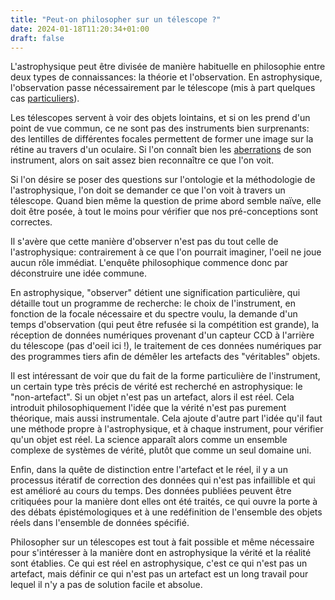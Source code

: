 ```yaml
---
title: "Peut-on philosopher sur un télescope ?"
date: 2024-01-18T11:20:34+01:00
draft: false
---
```


L'astrophysique peut être divisée de manière habituelle en philosophie entre deux types de connaissances: la théorie et l'observation. En astrophysique, l'observation passe nécessairement par le télescope (mis à part quelques cas [particuliers](https://fr.wikipedia.org/wiki/Rayonnement_cosmique "Certains observatoires sont sous-terrains.")).

Les télescopes servent à voir des objets lointains, et si on les prend d'un point de vue commun, ce ne sont pas des instruments bien surprenants: des lentilles de différentes focales permettent de former une image sur la rétine au travers d'un oculaire. Si l'on connaît bien les [aberrations](https://fr.wikipedia.org/wiki/Aberration_(optique)) de son instrument, alors on sait assez bien reconnaître ce que l'on voit.

Si l'on désire se poser des questions sur l'ontologie et la méthodologie de l'astrophysique, l'on doit se demander ce que l'on voit à travers un télescope. Quand bien même la question de prime abord semble naïve, elle doit être posée, à tout le moins pour vérifier que nos pré-conceptions sont correctes. 

Il s'avère que cette manière d'observer n'est pas du tout celle de l'astrophysique: contrairement à ce que l'on pourrait imaginer, l'oeil ne joue aucun rôle immédiat. L'enquête philosophique commence donc par déconstruire une idée commune.

En astrophysique, "observer" détient une signification particulière, qui détaille tout un programme de recherche: le choix de l'instrument, en fonction de la focale nécessaire et du spectre voulu, la demande d'un temps d'observation (qui peut être refusée si la compétition est grande), la réception de données numériques provenant d'un capteur CCD à l'arrière du télescope (pas d'oeil ici !), le traitement de ces données numériques par des programmes tiers afin de démêler les artefacts des "véritables" objets.

Il est intéressant de voir que du fait de la forme particulière de l'instrument, un certain type très précis de vérité est recherché en astrophysique: le "non-artefact". Si un objet n'est pas un artefact, alors il est réel. Cela introduit philosophiquement l'idée que la vérité n'est pas purement théorique, mais aussi instrumentale. Cela ajoute d'autre part l'idée qu'il faut une méthode propre à l'astrophysique, et à chaque instrument, pour vérifier qu'un objet est réel. La science apparaît alors comme un ensemble complexe de systèmes de vérité, plutôt que comme un seul domaine uni.

Enfin, dans la quête de distinction entre l'artefact et le réel, il y a un processus itératif de correction des données qui n'est pas infaillible et qui est amélioré au cours du temps. Des données publiées peuvent être critiquées pour la manière dont elles ont été traités, ce qui ouvre la porte à des débats épistémologiques et à une redéfinition de l'ensemble des objets réels dans l'ensemble de données spécifié.

Philosopher sur un télescopes est tout à fait possible et même nécessaire pour s'intéresser à la manière dont en astrophysique la vérité et la réalité sont établies. Ce qui est réel en astrophysique, c'est ce qui n'est pas un artefact, mais définir ce qui n'est pas un artefact est un long travail pour lequel il n'y a pas de solution facile et absolue.
